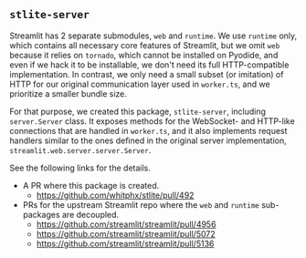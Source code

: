 ## `stlite-server`

Streamlit has 2 separate submodules, `web` and `runtime`.
We use `runtime` only, which contains all necessary core features of Streamlit, but we omit `web` because it relies on `tornado`, which cannot be installed on Pyodide, and even if we hack it to be installable, we don't need its full HTTP-compatible implementation. In contrast, we only need a small subset (or imitation) of HTTP for our original communication layer used in `worker.ts`, and we prioritize a smaller bundle size.

For that purpose, we created this package, `stlite-server`, including `server.Server` class.
It exposes methods for the WebSocket- and HTTP-like connections that are handled in `worker.ts`, and it also implements request handlers similar to the ones defined in the original server implementation, `streamlit.web.server.server.Server`.

See the following links for the details.
* A PR where this package is created.
  * https://github.com/whitphx/stlite/pull/492
* PRs for the upstream Streamlit repo where the `web` and `runtime` sub-packages are decoupled.
  * https://github.com/streamlit/streamlit/pull/4956
  * https://github.com/streamlit/streamlit/pull/5072
  * https://github.com/streamlit/streamlit/pull/5136
